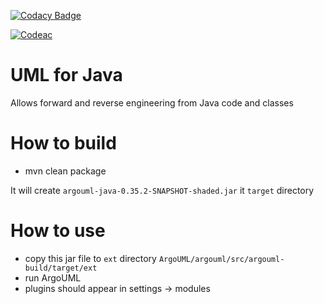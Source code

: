 [![Codacy Badge](https://app.codacy.com/project/badge/Grade/0249e626d320404c82ed06ed05d74deb)](https://app.codacy.com/gh/NEHANOVEED123/Argouml-SWE-Assignment3-Java/dashboard?utm_source=gh&utm_medium=referral&utm_content=&utm_campaign=Badge_grade)

[![Codeac](https://static.codeac.io/badges/2-729259011.svg "Codeac")](https://app.codeac.io/github/NEHANOVEED123/Argouml-SWE-Assignment3-Java)

# UML for Java

Allows forward and reverse engineering from Java code and classes

# How to build

- mvn clean package

It will create `argouml-java-0.35.2-SNAPSHOT-shaded.jar` it `target` directory

# How to use

- copy this jar file to `ext` directory `ArgoUML/argouml/src/argouml-build/target/ext`
- run ArgoUML
- plugins should appear in settings -> modules

